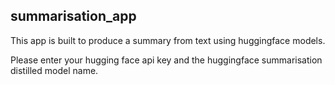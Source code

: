 ## summarisation_app

This app is built to produce a summary from text using huggingface models.

Please enter your hugging face api key and the huggingface summarisation distilled model name.
